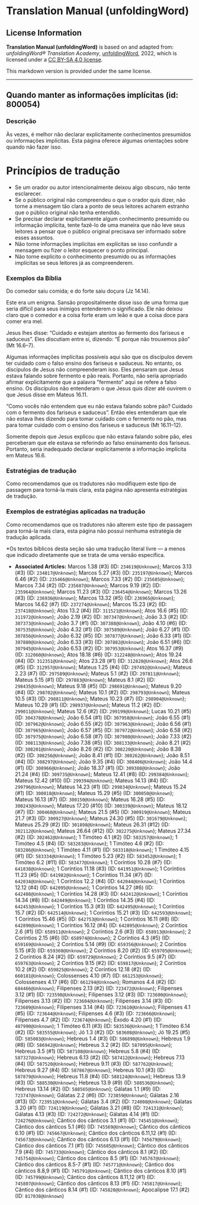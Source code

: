# Translation Manual (unfoldingWord)

## License Information

**Translation Manual (unfoldingWord)** is based on and adapted from: _unfoldingWord® Translation Academy_, [unfoldingWord](https://unfoldingword.org/utw), 2022, which is licensed under a [CC BY-SA 4.0 license](https://creativecommons.org/licenses/by-sa/4.0/legalcode.en).

This markdown version is provided under the same license.



--------------------------------

## Quando manter as informações implícitas (id: 800054)

### Descrição

Às vezes, é melhor não declarar explicitamente conhecimentos presumidos ou informações implícitas. Esta página oferece algumas orientações sobre quando não fazer isso.

Princípios de tradução
======================

* Se um orador ou autor intencionalmente deixou algo obscuro, não tente esclarecer.
* Se o público original não compreendeu o que o orador quis dizer, não torne a mensagem tão clara a ponto de seus leitores acharem estranho que o público original não tenha entendido.
* Se precisar declarar explicitamente algum conhecimento presumido ou informação implícita, tente fazê\-lo de uma maneira que não leve seus leitores a pensar que o público original precisava ser informado sobre esses assuntos.
* Não torne informações implícitas em explícitas se isso confundir a mensagem ou fizer o leitor esquecer o ponto principal.
* Não torne explícito o conhecimento presumido ou as informações implícitas se seus leitores já as compreenderem.

### Exemplos da Bíblia

Do comedor saiu comida; e do forte saiu doçura (Jz 14\.14\).

Este era um enigma. Sansão propositalmente disse isso de uma forma que seria difícil para seus inimigos entenderem o significado. Ele não deixou claro que o comedor e a coisa forte eram um leão e que a coisa doce para comer era mel.

Jesus lhes disse: “Cuidado e estejam atentos ao fermento dos fariseus e saduceus”. Eles discutiam entre si, dizendo: “É porque não trouxemos pão” (Mt 16\.6–7\).

Algumas informações implícitas possíveis aqui são que os discípulos devem ter cuidado com o falso ensino dos fariseus e saduceus. No entanto, os discípulos de Jesus não compreenderam isso. Eles pensaram que Jesus estava falando sobre fermento e pão reais. Portanto, não seria apropriado afirmar explicitamente que a palavra "fermento" aqui se refere a falso ensino. Os discípulos não entenderam o que Jesus quis dizer até ouvirem o que Jesus disse em Mateus 16\.11\.

“Como vocês não entendem que eu não estava falando sobre pão? Cuidado com o fermento dos fariseus e saduceus”. Então eles entenderam que ele não estava lhes dizendo para tomar cuidado com o fermento no pão, mas para tomar cuidado com o ensino dos fariseus e saduceus (Mt 16\.11–12\).

Somente depois que Jesus explicou que não estava falando sobre pão, eles perceberam que ele estava se referindo ao falso ensinamento dos fariseus. Portanto, seria inadequado declarar explicitamente a informação implícita em Mateus 16\.6\.

### Estratégias de tradução

Como recomendamos que os tradutores não modifiquem este tipo de passagem para torná\-la mais clara, esta página não apresenta estratégias de tradução.

### Exemplos de estratégias aplicadas na tradução

Como recomendamos que os tradutores não alterem este tipo de passagem para torná\-la mais clara, esta página não possui nenhuma estratégia de tradução aplicada.

\*Os textos bíblicos desta seção são uma tradução literal livre — a menos que indicado diretamente que se trata de uma versão específica.

* **Associated Articles:** Marcos 1.38 (#3) (ID: `234619@Unknown`); Marcos 3.13 (#3) (ID: `234817@Unknown`); Marcos 5.27 (#3) (ID: `235197@Unknown`); Marcos 6.46 (#2) (ID: `235466@Unknown`); Marcos 7.33 (#2) (ID: `235685@Unknown`); Marcos 7.34 (#2) (ID: `235687@Unknown`); Marcos 9.19 (#2) (ID: `235964@Unknown`); Marcos 11.23 (#3) (ID: `236454@Unknown`); Marcos 13.26 (#3) (ID: `236936@Unknown`); Marcos 13.32 (#5) (ID: `236965@Unknown`); Marcos 14.62 (#7) (ID: `237274@Unknown`); Marcos 15.23 (#2) (ID: `237418@Unknown`); Atos 13.2 (#4) (ID: `311521@Unknown`); Atos 16.6 (#5) (ID: `311972@Unknown`); João 2.19 (#2) (ID: `307347@Unknown`); João 3.3 (#2) (ID: `307373@Unknown`); João 3.7 (#1) (ID: `307388@Unknown`); João 4.10 (#6) (ID: `307535@Unknown`); João 4.32 (#1) (ID: `307589@Unknown`); João 6.27 (#1) (ID: `307856@Unknown`); João 6.32 (#5) (ID: `307877@Unknown`); João 6.33 (#1) (ID: `307880@Unknown`); João 6.33 (#3) (ID: `307882@Unknown`); João 6.51 (#6) (ID: `307945@Unknown`); João 6.53 (#2) (ID: `307953@Unknown`); Atos 16.37 (#9) (ID: `312060@Unknown`); Atos 18.18 (#6) (ID: `312248@Unknown`); Atos 19.24 (#4) (ID: `312351@Unknown`); Atos 23.28 (#1) (ID: `312820@Unknown`); Atos 26.6 (#5) (ID: `312957@Unknown`); Mateus 1.25 (#4) (ID: `297492@Unknown`); Mateus 2.23 (#7) (ID: `297589@Unknown`); Mateus 5.1 (#2) (ID: `297811@Unknown`); Mateus 5.15 (#1) (ID: `297883@Unknown`); Mateus 8.1 (#2) (ID: `298435@Unknown`); Mateus 9.18 (#5) (ID: `298691@Unknown`); Mateus 9.20 (#4) (ID: `298702@Unknown`); Mateus 10.1 (#2) (ID: `298793@Unknown`); Mateus 10.5 (#3) (ID: `298811@Unknown`); Mateus 10.23 (#7) (ID: `298904@Unknown`); Mateus 10.29 (#1) (ID: `298937@Unknown`); Mateus 11.2 (#2) (ID: `299011@Unknown`); Mateus 12.6 (#2) (ID: `299199@Unknown`); Lucas 10.21 (#5) (ID: `304378@Unknown`); João 6.54 (#1) (ID: `307958@Unknown`); João 6.55 (#1) (ID: `307962@Unknown`); João 6.55 (#2) (ID: `307963@Unknown`); João 6.56 (#1) (ID: `307965@Unknown`); João 6.57 (#5) (ID: `307972@Unknown`); João 6.58 (#2) (ID: `307975@Unknown`); João 6.58 (#7) (ID: `307980@Unknown`); João 7.33 (#2) (ID: `308113@Unknown`); João 7.38 (#5) (ID: `308133@Unknown`); João 8.21 (#2) (ID: `308201@Unknown`); João 8.26 (#2) (ID: `308220@Unknown`); João 8.38 (#2) (ID: `308256@Unknown`); João 8.41 (#1) (ID: `308262@Unknown`); João 8.51 (#4) (ID: `308297@Unknown`); João 9.35 (#4) (ID: `308406@Unknown`); João 14.4 (#1) (ID: `308966@Unknown`); João 18.37 (#1) (ID: `309388@Unknown`); João 21.24 (#4) (ID: `309735@Unknown`); Mateus 12.41 (#8) (ID: `299384@Unknown`); Mateus 12.42 (#10) (ID: `299394@Unknown`); Mateus 14.13 (#4) (ID: `299796@Unknown`); Mateus 14.23 (#1) (ID: `299834@Unknown`); Mateus 15.24 (#1) (ID: `300018@Unknown`); Mateus 15.29 (#5) (ID: `300050@Unknown`); Mateus 16.13 (#7) (ID: `300150@Unknown`); Mateus 16.28 (#5) (ID: `300243@Unknown`); Mateus 17.20 (#10) (ID: `300339@Unknown`); Mateus 18.12 (#7) (ID: `300460@Unknown`); Mateus 21.5 (#5) (ID: `300919@Unknown`); Mateus 21.7 (#3) (ID: `300927@Unknown`); Mateus 24.30 (#5) (ID: `301679@Unknown`); Mateus 25.29 (#2) (ID: `301898@Unknown`); Mateus 26.31 (#12) (ID: `302112@Unknown`); Mateus 26.64 (#12) (ID: `302275@Unknown`); Mateus 27.34 (#2) (ID: `302462@Unknown`); 1 Timóteo 4.1 (#2) (ID: `583257@Unknown`); 1 Timóteo 4.5 (#4) (ID: `583283@Unknown`); 1 Timóteo 4.6 (#2) (ID: `583286@Unknown`); 1 Timóteo 4.11 (#1) (ID: `583318@Unknown`); 1 Timóteo 4.15 (#1) (ID: `583334@Unknown`); 1 Timóteo 5.23 (#2) (ID: `583452@Unknown`); 1 Timóteo 6.2 (#11) (ID: `583477@Unknown`); 1 Coríntios 10.28 (#7) (ID: `641838@Unknown`); 1 Coríntios 11.18 (#3) (ID: `641951@Unknown`); 1 Coríntios 11.23 (#5) (ID: `641982@Unknown`); 1 Coríntios 11.34 (#7) (ID: `642034@Unknown`); 1 Coríntios 12.2 (#4) (ID: `642044@Unknown`); 1 Coríntios 12.12 (#4) (ID: `642095@Unknown`); 1 Coríntios 14.27 (#6) (ID: `642408@Unknown`); 1 Coríntios 14.28 (#3) (ID: `642412@Unknown`); 1 Coríntios 14.34 (#8) (ID: `642449@Unknown`); 1 Coríntios 14.35 (#4) (ID: `642453@Unknown`); 1 Coríntios 15.3 (#3) (ID: `642495@Unknown`); 1 Coríntios 15.7 (#2) (ID: `642514@Unknown`); 1 Coríntios 15.21 (#3) (ID: `642593@Unknown`); 1 Coríntios 15.46 (#5) (ID: `642753@Unknown`); 1 Coríntios 16.11 (#8) (ID: `642890@Unknown`); 1 Coríntios 16.12 (#4) (ID: `642895@Unknown`); 2 Coríntios 2.6 (#1) (ID: `658911@Unknown`); 2 Coríntios 2.6 (#3) (ID: `658913@Unknown`); 2 Coríntios 2.15 (#6) (ID: `658974@Unknown`); 2 Coríntios 4.3 (#5) (ID: `659169@Unknown`); 2 Coríntios 5.14 (#9) (ID: `659356@Unknown`); 2 Coríntios 5.15 (#3) (ID: `659360@Unknown`); 2 Coríntios 8.20 (#2) (ID: `659705@Unknown`); 2 Coríntios 8.24 (#2) (ID: `659729@Unknown`); 2 Coríntios 9.5 (#7) (ID: `659763@Unknown`); 2 Coríntios 9.15 (#2) (ID: `659817@Unknown`); 2 Coríntios 10.2 (#2) (ID: `659825@Unknown`); 2 Coríntios 12.18 (#2) (ID: `660181@Unknown`); Colossenses 4.10 (#7) (ID: `661253@Unknown`); Colossenses 4.17 (#6) (ID: `661294@Unknown`); Romanos 4.4 (#2) (ID: `684466@Unknown`); Filipenses 2.13 (#2) (ID: `723472@Unknown`); Filipenses 3.12 (#1) (ID: `723598@Unknown`); Filipenses 3.12 (#3) (ID: `723600@Unknown`); Filipenses 3.13 (#2) (ID: `723604@Unknown`); Filipenses 3.14 (#3) (ID: `723609@Unknown`); Filipenses 3.14 (#4) (ID: `723610@Unknown`); Filipenses 4.1 (#5) (ID: `723644@Unknown`); Filipenses 4.6 (#3) (ID: `723666@Unknown`); Filipenses 4.7 (#2) (ID: `723674@Unknown`); Êxodo 4.20 (#1) (ID: `487990@Unknown`); 1 Timóteo 6.11 (#3) (ID: `583536@Unknown`); 1 Timóteo 6.14 (#2) (ID: `583555@Unknown`); Jó 1.3 (#2) (ID: `583608@Unknown`); Jó 19.25 (#5) (ID: `585003@Unknown`); Hebreus 1.4 (#3) (ID: `586898@Unknown`); Hebreus 1.9 (#8) (ID: `586942@Unknown`); Hebreus 3.2 (#2) (ID: `587095@Unknown`); Hebreus 3.5 (#1) (ID: `587108@Unknown`); Hebreus 5.8 (#4) (ID: `587327@Unknown`); Hebreus 6.13 (#2) (ID: `587412@Unknown`); Hebreus 7.13 (#4) (ID: `587520@Unknown`); Hebreus 9.11 (#3) (ID: `587762@Unknown`); Hebreus 9.27 (#4) (ID: `587867@Unknown`); Hebreus 10.1 (#3) (ID: `587879@Unknown`); Hebreus 11.8 (#4) (ID: `588124@Unknown`); Hebreus 13.9 (#3) (ID: `588530@Unknown`); Hebreus 13.9 (#9) (ID: `588536@Unknown`); Hebreus 13.14 (#2) (ID: `588565@Unknown`); Gálatas 1.1 (#9) (ID: `723747@Unknown`); Gálatas 2.2 (#6) (ID: `723859@Unknown`); Gálatas 2.16 (#13) (ID: `723951@Unknown`); Gálatas 3.4 (#2) (ID: `724008@Unknown`); Gálatas 3.20 (#1) (ID: `724119@Unknown`); Gálatas 3.21 (#8) (ID: `724131@Unknown`); Gálatas 4.13 (#3) (ID: `724272@Unknown`); Gálatas 4.14 (#1) (ID: `724276@Unknown`); Cântico dos cânticos 3.1 (#1) (ID: `745451@Unknown`); Cântico dos cânticos 5.1 (#6) (ID: `745569@Unknown`); Cântico dos cânticos 6.10 (#1) (ID: `745667@Unknown`); Cântico dos cânticos 6.11,12 (#1) (ID: `745673@Unknown`); Cântico dos cânticos 6.13 (#1) (ID: `745679@Unknown`); Cântico dos cânticos 7.1 (#1) (ID: `745685@Unknown`); Cântico dos cânticos 7.9 (#4) (ID: `745733@Unknown`); Cântico dos cânticos 8.1 (#2) (ID: `745754@Unknown`); Cântico dos cânticos 8.5 (#1) (ID: `745767@Unknown`); Cântico dos cânticos 8.5-7 (#1) (ID: `745771@Unknown`); Cântico dos cânticos 8.8,9 (#1) (ID: `745791@Unknown`); Cântico dos cânticos 8.10 (#1) (ID: `745799@Unknown`); Cântico dos cânticos 8.11,12 (#1) (ID: `745807@Unknown`); Cântico dos cânticos 8.13 (#1) (ID: `745817@Unknown`); Cântico dos cânticos 8.14 (#1) (ID: `745820@Unknown`); Apocalipse 17.1 (#2) (ID: `817038@Unknown`)

